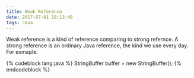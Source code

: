 ```yaml
---
title: Weak Reference
date: 2017-07-01 18:13:40
tags: Java
---
```


Weak reference is a kind of reference comparing to strong refernce. A strong reference is an ordinary Java reference, the kind we use every day. For exmaple:

{% codeblock lang:java %}
StringBuffer buffer = new StringBuffer();
{% endcodeblock %}
